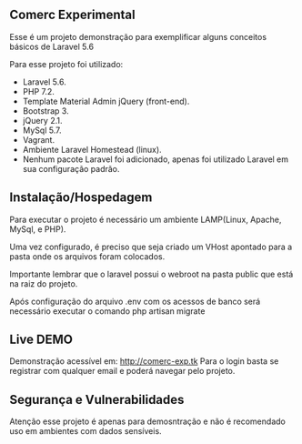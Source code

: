 ## Comerc Experimental

Esse é um projeto demonstração para exemplificar alguns conceitos básicos de Laravel 5.6

Para esse projeto foi utilizado:
- Laravel 5.6.
- PHP 7.2.
- Template Material Admin jQuery (front-end).
- Bootstrap 3.
- jQuery 2.1.
- MySql 5.7.
- Vagrant.
- Ambiente Laravel Homestead (linux).
- Nenhum pacote Laravel foi adicionado, apenas foi utilizado Laravel em sua configuração padrão.

## Instalação/Hospedagem

Para executar o projeto é necessário um ambiente LAMP(Linux, Apache, MySql, e PHP).

Uma vez configurado, é preciso que seja criado um VHost apontado para a pasta onde os arquivos foram colocados.

Importante lembrar que o laravel possui o webroot na pasta public que está na raiz do projeto. 

Após configuração do arquivo .env com os acessos de banco será necessário executar o comando php artisan migrate

## Live DEMO

Demonstração acessível em: http://comerc-exp.tk
Para o login basta se registrar com qualquer email e poderá navegar pelo projeto.

## Segurança e Vulnerabilidades

Atenção esse projeto é apenas para demosntração e não é recomendado uso em ambientes com dados sensíveis.
